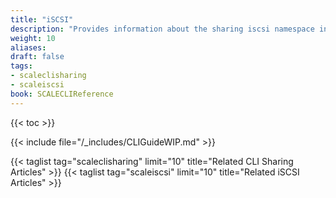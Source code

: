 ```yaml
---
title: "iSCSI"
description: "Provides information about the sharing iscsi namespace in the TrueNAS CLI. Includes command syntax and common commands."
weight: 10
aliases:
draft: false
tags:
- scaleclisharing
- scaleiscsi
book: SCALECLIReference
---
```


{{< toc >}}

{{< include file="/_includes/CLIGuideWIP.md" >}}

<!-- From IncreaseISCSIStorage.md:

{{< expand "Expand a File-Based LUN in the TrueNAS CLI" "v" >}}
Go to **System Settings > Shell** to access the TrueNAS SCALE CLI.
If needed, use [`sharing iscsi extent query`]({{< relref "CLIiSCSI.md" >}}) to find the id number for the extent.

Enter <code>sharing iscsi extent update id=<em>1</em> filesize="<em>1234</em>"</code>, where *1* is the id number of the extent, and *1234* is the new value as an integer that is one or more multiples of the logical block size (default 512) larger than the current file size. Then press <kbd>Enter</kbd>.
The command returns an empty line when successful.

Use <code>sharing iscsi extent get_instance id=<em>1</em></code> to confirm changes.
{{< /expand >}} -->

{{< taglist tag="scaleclisharing" limit="10" title="Related CLI Sharing Articles" >}}
{{< taglist tag="scaleiscsi" limit="10" title="Related iSCSI Articles" >}}